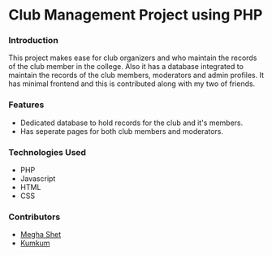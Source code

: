 # Club Management Project using PHP

### Introduction
This project makes ease for club organizers and who maintain the records of the club member in the college.
Also it has a database integrated to maintain the records of the club members, moderators and admin profiles.
It has minimal frontend and this is contributed along with my two of friends.

### Features
- Dedicated database to hold records for the club and it's members.
- Has seperate pages for both club members and moderators.

### Technologies Used
- PHP
- Javascript
- HTML
- CSS

### Contributors
- [Megha Shet](https://github.com/shet-megha)
- [Kumkum](https://github.com/)
